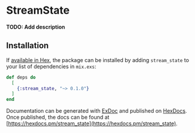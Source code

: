 # StreamState

**TODO: Add description**

## Installation

If [available in Hex](https://hex.pm/docs/publish), the package can be installed
by adding `stream_state` to your list of dependencies in `mix.exs`:

```elixir
def deps do
  [
    {:stream_state, "~> 0.1.0"}
  ]
end
```

Documentation can be generated with [ExDoc](https://github.com/elixir-lang/ex_doc)
and published on [HexDocs](https://hexdocs.pm). Once published, the docs can
be found at [https://hexdocs.pm/stream_state](https://hexdocs.pm/stream_state).

